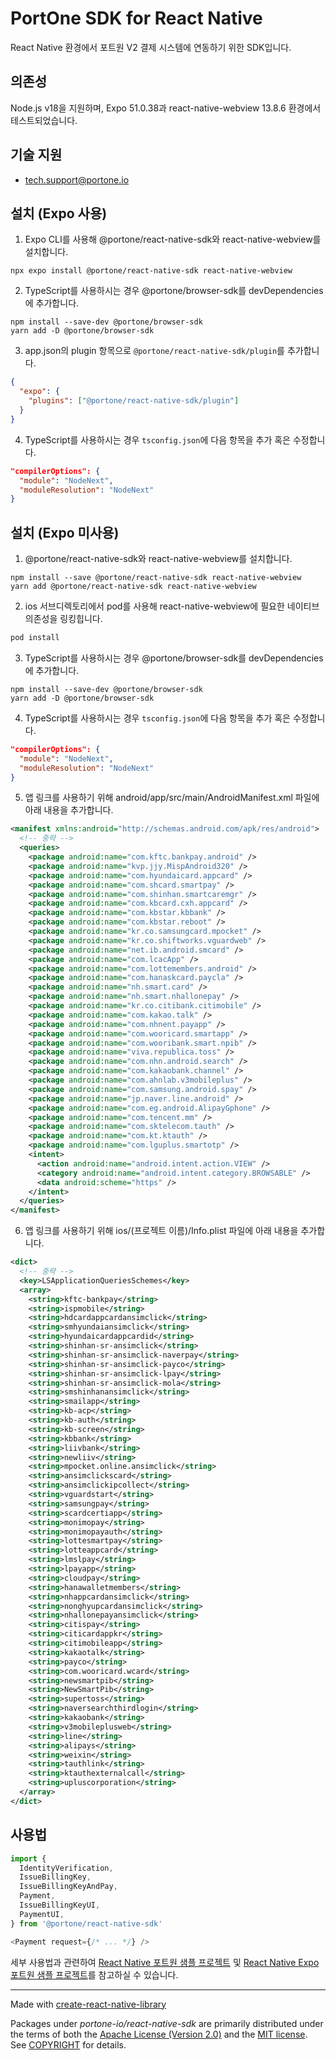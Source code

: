 # PortOne SDK for React Native

React Native 환경에서 포트원 V2 결제 시스템에 연동하기 위한 SDK입니다.

## 의존성

Node.js v18을 지원하며, Expo 51.0.38과 react-native-webview 13.8.6 환경에서
테스트되었습니다.

## 기술 지원

- tech.support@portone.io

## 설치 (Expo 사용)

1. Expo CLI를 사용해 @portone/react-native-sdk와 react-native-webview를
   설치합니다.

```shell
npx expo install @portone/react-native-sdk react-native-webview
```

2. TypeScript를 사용하시는 경우 @portone/browser-sdk를 devDependencies에 추가합니다.

```shell
npm install --save-dev @portone/browser-sdk
yarn add -D @portone/browser-sdk
```

3. app.json의 plugin 항목으로 `@portone/react-native-sdk/plugin`를 추가합니다.

```json
{
  "expo": {
    "plugins": ["@portone/react-native-sdk/plugin"]
  }
}
```

4. TypeScript를 사용하시는 경우 `tsconfig.json`에 다음 항목을 추가 혹은 수정합니다.

```json
"compilerOptions": {
  "module": "NodeNext",
  "moduleResolution": "NodeNext"
}
```

## 설치 (Expo 미사용)

1. @portone/react-native-sdk와 react-native-webview를
   설치합니다.

```shell
npm install --save @portone/react-native-sdk react-native-webview
yarn add @portone/react-native-sdk react-native-webview
```

2. ios 서브디렉토리에서 pod를 사용해 react-native-webview에 필요한 네이티브 의존성을 링킹힙니다.

```sh
pod install
```

3. TypeScript를 사용하시는 경우 @portone/browser-sdk를 devDependencies에 추가합니다.

```shell
npm install --save-dev @portone/browser-sdk
yarn add -D @portone/browser-sdk
```

4. TypeScript를 사용하시는 경우 `tsconfig.json`에 다음 항목을 추가 혹은 수정합니다.

```json
"compilerOptions": {
  "module": "NodeNext",
  "moduleResolution": "NodeNext"
}
```

5. 앱 링크를 사용하기 위해 android/app/src/main/AndroidManifest.xml 파일에 아래 내용을 추가합니다.

```xml
<manifest xmlns:android="http://schemas.android.com/apk/res/android">
  <!-- 중략 -->
  <queries>
    <package android:name="com.kftc.bankpay.android" />
    <package android:name="kvp.jjy.MispAndroid320" />
    <package android:name="com.hyundaicard.appcard" />
    <package android:name="com.shcard.smartpay" />
    <package android:name="com.shinhan.smartcaremgr" />
    <package android:name="com.kbcard.cxh.appcard" />
    <package android:name="com.kbstar.kbbank" />
    <package android:name="com.kbstar.reboot" />
    <package android:name="kr.co.samsungcard.mpocket" />
    <package android:name="kr.co.shiftworks.vguardweb" />
    <package android:name="net.ib.android.smcard" />
    <package android:name="com.lcacApp" />
    <package android:name="com.lottemembers.android" />
    <package android:name="com.hanaskcard.paycla" />
    <package android:name="nh.smart.card" />
    <package android:name="nh.smart.nhallonepay" />
    <package android:name="kr.co.citibank.citimobile" />
    <package android:name="com.kakao.talk" />
    <package android:name="com.nhnent.payapp" />
    <package android:name="com.wooricard.smartapp" />
    <package android:name="com.wooribank.smart.npib" />
    <package android:name="viva.republica.toss" />
    <package android:name="com.nhn.android.search" />
    <package android:name="com.kakaobank.channel" />
    <package android:name="com.ahnlab.v3mobileplus" />
    <package android:name="com.samsung.android.spay" />
    <package android:name="jp.naver.line.android" />
    <package android:name="com.eg.android.AlipayGphone" />
    <package android:name="com.tencent.mm" />
    <package android:name="com.sktelecom.tauth" />
    <package android:name="com.kt.ktauth" />
    <package android:name="com.lguplus.smartotp" />
    <intent>
      <action android:name="android.intent.action.VIEW" />
      <category android:name="android.intent.category.BROWSABLE" />
      <data android:scheme="https" />
    </intent>
  </queries>
</manifest>
```

6. 앱 링크를 사용하기 위해 ios/(프로젝트 이름)/Info.plist 파일에 아래 내용을 추가합니다.

```xml
<dict>
  <!-- 중략 -->
  <key>LSApplicationQueriesSchemes</key>
  <array>
    <string>kftc-bankpay</string>
    <string>ispmobile</string>
    <string>hdcardappcardansimclick</string>
    <string>smhyundaiansimclick</string>
    <string>hyundaicardappcardid</string>
    <string>shinhan-sr-ansimclick</string>
    <string>shinhan-sr-ansimclick-naverpay</string>
    <string>shinhan-sr-ansimclick-payco</string>
    <string>shinhan-sr-ansimclick-lpay</string>
    <string>shinhan-sr-ansimclick-mola</string>
    <string>smshinhanansimclick</string>
    <string>smailapp</string>
    <string>kb-acp</string>
    <string>kb-auth</string>
    <string>kb-screen</string>
    <string>kbbank</string>
    <string>liivbank</string>
    <string>newliiv</string>
    <string>mpocket.online.ansimclick</string>
    <string>ansimclickscard</string>
    <string>ansimclickipcollect</string>
    <string>vguardstart</string>
    <string>samsungpay</string>
    <string>scardcertiapp</string>
    <string>monimopay</string>
    <string>monimopayauth</string>
    <string>lottesmartpay</string>
    <string>lotteappcard</string>
    <string>lmslpay</string>
    <string>lpayapp</string>
    <string>cloudpay</string>
    <string>hanawalletmembers</string>
    <string>nhappcardansimclick</string>
    <string>nonghyupcardansimclick</string>
    <string>nhallonepayansimclick</string>
    <string>citispay</string>
    <string>citicardappkr</string>
    <string>citimobileapp</string>
    <string>kakaotalk</string>
    <string>payco</string>
    <string>com.wooricard.wcard</string>
    <string>newsmartpib</string>
    <string>NewSmartPib</string>
    <string>supertoss</string>
    <string>naversearchthirdlogin</string>
    <string>kakaobank</string>
    <string>v3mobileplusweb</string>
    <string>line</string>
    <string>alipays</string>
    <string>weixin</string>
    <string>tauthlink</string>
    <string>ktauthexternalcall</string>
    <string>upluscorporation</string>
  </array>
</dict>
```

## 사용법

```js
import {
  IdentityVerification,
  IssueBillingKey,
  IssueBillingKeyAndPay,
  Payment,
  IssueBillingKeyUI,
  PaymentUI,
} from '@portone/react-native-sdk'

<Payment request={/* ... */} />
```

세부 사용법과 관련하여 [React Native 포트원 샘플 프로젝트](https://github.com/portone-io/portone-sample/tree/main/react-native) 및 [React Native Expo 포트원 샘플 프로젝트](https://github.com/portone-io/portone-sample/tree/main/react-native-expo)를 참고하실 수 있습니다.

---

Made with
[create-react-native-library](https://github.com/callstack/react-native-builder-bob)

Packages under _portone-io/react-native-sdk_ are primarily distributed under the
terms of both the [Apache License (Version 2.0)] and the [MIT license]. See
[COPYRIGHT] for details.

[MIT license]: LICENSE-MIT
[Apache License (Version 2.0)]: LICENSE-APACHE
[COPYRIGHT]: COPYRIGHT
